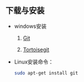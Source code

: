 ## 下载与安装

- windows安装

  1. [Git](https://git-scm.com/download/win)

  2. [Tortoisegit](https://tortoisegit.org/download/)

- Linux安装命令：

  ```bash
  sudo apt-get install git
  ```